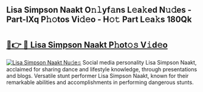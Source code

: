 ## Lisa Simpson Naakt O𝚗𝚕yf𝚊ns L𝚎a𝚔ed N𝚞𝚍es - Part-IXq P𝚑𝚘tos Vi𝚍𝚎o - H𝚘𝚝 Part L𝚎a𝚔s 180Qk

# <h2><a href="http://kf03ej.oniu.top/?m=Lisa+Simpson+Naakt">🔗👉 🔴 Lisa Simpson Naakt P𝚑ot𝚘𝚜 V𝚒d𝚎o</a></h2>

[![Lisa Simpson Naakt Nu𝚍e𝚜](https://i.imgur.com/0qMVB7G.gif)](http://kf03ej.oniu.top/?m=Lisa+Simpson+Naakt)
Social media personality Lisa Simpson Naakt, acclaimed for sharing dance and lifestyle knowledge, through presentations and blogs. Versatile stunt performer Lisa Simpson Naakt, known for their remarkable abilities and accomplishments in performing dangerous stunts.  
